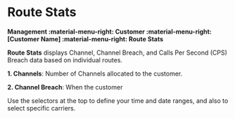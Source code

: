 # Route Stats
**Management :material-menu-right: Customer :material-menu-right: [Customer Name] :material-menu-right: Route Stats**

**Route Stats** displays Channel, Channel Breach, and Calls Per Second (CPS) Breach data based on individual routes. 

**1. Channels**: Number of Channels allocated to the customer.

**2. Channel Breach**: When the customer 

Use the selectors at the top to define your time and date ranges, and also to select specific carriers. 
<!--stackedit_data:
eyJoaXN0b3J5IjpbLTY5NjYzODYxNiwtMTQ2NzI5ODQ1Nl19
-->